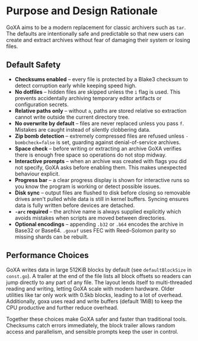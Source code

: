# Purpose and Design Rationale

GoXA aims to be a modern replacement for classic archivers such as `tar`. The defaults are intentionally safe and predictable so that new users can create and extract archives without fear of damaging their system or losing files.

## Default Safety

* **Checksums enabled** – every file is protected by a Blake3 checksum to detect corruption early while keeping speed high.
* **No dotfiles** – hidden files are skipped unless the `i` flag is used. This prevents accidentally archiving temporary editor artifacts or configuration secrets.
* **Relative paths only** – without `a`, paths are stored relative so extraction cannot write outside the current directory tree.
* **No overwrite by default** – files are never replaced unless you pass `f`. Mistakes are caught instead of silently clobbering data.
* **Zip bomb detection** – extremely compressed files are refused unless `-bombcheck=false` is set, guarding against denial-of-service archives.
* **Space check** – before writing or extracting an archive GoXA verifies there is enough free space so operations do not stop midway.
* **Interactive prompts** – when an archive was created with flags you did not specify, GoXA asks before enabling them. This makes unexpected behaviour explicit.
* **Progress bar** – a clear progress display is shown for interactive runs so you know the program is working or detect possible issues.
* **Disk sync** – output files are flushed to disk before closing so removable drives aren't pulled while data is still in kernel buffers. Syncing ensures data is fully written before devices are detached.
* **`-arc` required** – the archive name is always supplied explicitly which avoids mistakes when scripts are moved between directories.
* **Optional encodings** – appending `.b32` or `.b64` encodes the archive in Base32 or Base64. `.goxaf` uses FEC with Reed–Solomon parity so missing shards can be rebuilt.

## Performance Choices

GoXA writes data in large 512KiB blocks by default (see `defaultBlockSize` in `const.go`). A trailer at the end of the file lists all block offsets so readers can jump directly to any part of any file. The layout lends itself to multi-threaded reading and writing, letting GoXA scale with modern
hardware. Older utilities like tar only work with 0.5kb blocks, leading to a lot of overhead. Additionally, goxa uses read and write buffers (default 1MiB) to keep the CPU productive and further reduce overhead.

Together these choices make GoXA safer and faster than traditional tools. Checksums catch errors immediately, the block trailer allows random access and parallelism, and sensible prompts keep the user in control.
